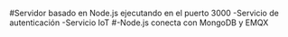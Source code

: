 #Servidor basado en Node.js ejecutando en el puerto 3000
-Servicio de autenticación
-Servicio IoT
#-Node.js conecta con MongoDB y EMQX
